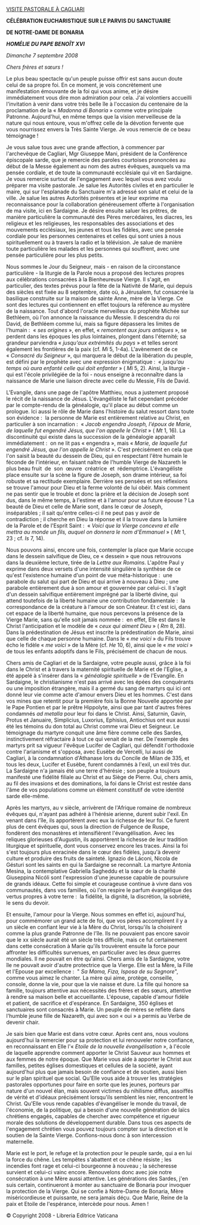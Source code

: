 [VISITE PASTORALE À CAGLIARI](/content/benedict-xvi/fr/travels/2008/index_cagliari.html)

**CÉLÉBRATION EUCHARISTIQUE SUR LE PARVIS DU SANCTUAIRE**

**DE NOTRE-DAME DE BONARIA**

***HOMÉLIE DU PAPE BENOÎT XVI***

*Dimanche 7 septembre 2008*

*Chers frères et sœurs !*

Le plus beau spectacle qu'un peuple puisse offrir est sans aucun doute celui de sa propre foi. En ce moment, je vois concrètement une manifestation émouvante de la foi qui vous anime, et je désire immédiatement vous dire mon admiration pour cela. J'ai volontiers accueilli l'invitation à venir dans votre très belle île à l'occasion du centenaire de la proclamation de la « *Madonna di Bonaria* » comme votre principale Patronne. Aujourd'hui, en même temps que la vision merveilleuse de la nature qui nous entoure, vous m'offrez celle de la dévotion fervente que vous nourrissez envers la Très Sainte Vierge. Je vous remercie de ce beau témoignage !

Je vous salue tous avec une grande affection, à commencer par l'archevêque de Cagliari, Mgr Giuseppe Mani, président de la Conférence épiscopale sarde, que je remercie des paroles courtoises prononcées au début de la Messe également au nom des autres évêques, auxquels va ma pensée cordiale, et de toute la communauté ecclésiale qui vit en Sardaigne. Je vous remercie surtout de l'engagement avec lequel vous avez voulu préparer ma visite pastorale. Je salue les Autorités civiles et en particulier le maire, qui sur l'esplanade du Sanctuaire m'a adressé son salut et celui de la ville. Je salue les autres Autorités présentes et je leur exprime ma reconnaissance pour la collaboration généreusement offerte à l'organisation de ma visite, ici en Sardaigne. Je désire ensuite saluer les prêtres, de manière particulière la communauté des Pères mercédaires, les diacres, les religieux et les religieuses, les responsables des associations et des mouvements ecclésiaux, les jeunes et tous les fidèles, avec une pensée cordiale pour les personnes centenaires et celles qui sont unies à nous spirituellement ou à travers la radio et la télévision. Je salue de manière toute particulière les malades et les personnes qui souffrent, avec une pensée particulière pour les plus petits.

Nous sommes le Jour du Seigneur, mais - en raison de la circonstance particulière - la liturgie de la Parole nous a proposé des lectures propres aux célébrations consacrées à la Bienheureuse Vierge. Il s'agit, en particulier, des textes prévus pour la fête de la Nativité de Marie, qui depuis des siècles est fixée au 8 septembre, date où, à Jérusalem, fut consacrée la basilique construite sur la maison de sainte Anne, mère de la Vierge. Ce sont des lectures qui contiennent en effet toujours la référence au mystère de la naissance. Tout d'abord l'oracle merveilleux du prophète Michée sur Bethléem, où l'on annonce la naissance du Messie. Il descendra du roi David, de Bethléem comme lui, mais sa figure dépassera les limites de l'humain :  « *ses origines* », en effet, « *remontent aux jours antiques* », se perdent dans les époques les plus lointaines, plongent dans l'éternité; sa grandeur parviendra « *jusqu'aux extrémités du pays* » et telles seront également les frontières de la paix (cf. *Mi* 5, 1-4a). L'avènement de ce « *Consacré du Seigneur* », qui marquera le début de la libération du peuple, est défini par le prophète avec une expression énigmatique :  « *jusqu'au temps où aura enfanté celle qui doit enfanter* » ( *Mi* 5, 2). Ainsi, la liturgie - qui est l'école privilégiée de la foi - nous enseigne à reconnaître dans la naissance de Marie une liaison directe avec celle du Messie, Fils de David.

L'Evangile, dans une page de l'apôtre Matthieu, nous a justement proposé le récit de la naissance de Jésus. L'évangéliste le fait cependant précéder par le compte-rendu de la généalogie, qu'il place au début comme un prologue. Ici aussi le rôle de Marie dans l'histoire du salut ressort dans toute son évidence :  la personne de Marie est entièrement relative au Christ, en particulier à son incarnation :  « *Jacob engendra Joseph, l'époux de Marie, de laquelle fut engendré Jésus, que l'on appelle le Christ* » ( *Mt* 1, 16). La discontinuité qui existe dans la succession de la généalogie apparaît immédiatement :  on ne lit pas « engendra », mais « *Marie, de laquelle fut engendré Jésus, que l'on appelle le Christ* ». C'est précisément en cela que l'on saisit la beauté du dessein de Dieu, qui en respectant l'être humain le féconde de l'intérieur, en faisant naître de l'humble Vierge de Nazareth le plus beau fruit  de  son  œuvre  créatrice  et  rédemptrice. L'évangéliste place ensuite sur la scène la figure de Joseph, son drame intérieur, sa foi robuste et sa rectitude exemplaire. Derrière ses pensées et ses réflexions se trouve l'amour pour Dieu et la ferme volonté de lui obéir. Mais comment ne pas sentir que le trouble et donc la prière et la décision de Joseph sont dus, dans le même temps, à l'estime et à l'amour pour sa future épouse ? La beauté de Dieu et celle de Marie sont, dans le cœur de Joseph, inséparables ; il sait qu'entre celles-ci il ne peut pas y avoir de contradiction ; il cherche en Dieu la réponse et il la trouve dans la lumière de la Parole et de l'Esprit Saint :  « *Voici que la Vierge concevra et elle mettra au monde un fils, auquel on donnera le nom d'Emmanuel* » ( *Mt* 1, 23 ; cf. *Is* 7, 14).

Nous pouvons ainsi, encore une fois, contempler la place que Marie occupe dans le dessein salvifique de Dieu, ce « dessein » que nous retrouvons dans la deuxième lecture, tirée de la *Lettre aux Romains*. L'apôtre Paul y exprime dans deux versets d'une intensité singulière la synthèse de ce qu'est l'existence humaine d'un point de vue méta-historique :  une parabole du salut qui part de Dieu et qui arrive à nouveau à Dieu ; une parabole entièrement due à son amour et gouvernée par celui-ci. Il s'agit d'un dessein salvifique entièrement imprégné par la liberté divine, qui attend toutefois de la liberté humaine une contribution fondamentale :  la correspondance de la créature à l'amour de son Créateur. Et c'est ici, dans cet espace de la liberté humaine, que nous percevons la présence de la Vierge Marie, sans qu'elle soit jamais nommée :  en effet, Elle est dans le Christ l'anticipation et le modèle de « *ceux qui aiment Dieu* » ( *Rm* 8, 28). Dans la prédestination de Jésus est inscrite la prédestination de Marie, ainsi que celle de chaque personne humaine. Dans le « *me voici* » du Fils trouve écho le fidèle « *me voici* » de la Mère (cf. *He* 10, 6), ainsi que le « *me voici* » de tous les enfants adoptifs dans le Fils, précisément de chacun de nous.

Chers amis de Cagliari et de la Sardaigne, votre peuple aussi, grâce à la foi dans le Christ et à travers la maternité spirituelle de Marie et de l'Eglise, a été appelé à s'insérer dans la « *généalogie spirituelle* » de l'Evangile. En Sardaigne, le christianisme n'est pas arrivé avec les épées des conquérants ou une imposition étrangère, mais il a germé du sang de martyrs qui ici ont donné leur vie comme acte d'amour envers Dieu et les hommes. C'est dans vos mines que retentit pour la première fois la Bonne Nouvelle apportée par le Pape Pontien et par le prêtre Hippolyte, ainsi que par tant d'autres frères condamnés *ad metalla* pour leur foi dans le Christ. Ainsi, Saturnin, Gavin, Protus et Januaire, Simplicius, Luxorius, Ephisius, Antiochius ont eux aussi été les témoins du don total au Christ comme vrai Dieu et Seigneur. Le témoignage du martyre conquit une âme fière comme celle des Sardes, instinctivement réfractaire à tout ce qui venait de la mer. De l'exemple des martyrs prit sa vigueur l'évêque Lucifer de Cagliari, qui défendit l'orthodoxie contre l'arianisme et s'opposa, avec Eusèbe de Vercelli, lui aussi de Cagliari, à la condamnation d'Athanase lors du Concile de Milan de 335, et tous les deux, Lucifer et Eusèbe, furent condamnés à l'exil, un exil très dur. La Sardaigne n'a jamais été une terre d'hérésie ; son peuple a toujours manifesté une fidélité filiale au Christ et au Siège de Pierre. Oui, chers amis, au fil des invasions et des dominations, la foi dans le Christ est restée dans l'âme de vos populations comme un élément constitutif de votre identité sarde elle-même.

Après les martyrs, au v siècle, arrivèrent de l'Afrique romaine de nombreux évêques qui, n'ayant pas adhéré à l'hérésie arienne, durent subir l'exil. En venant dans l'île, ils apportèrent avec eux la richesse de leur foi. Ce furent plus de cent évêques qui, sous la direction de Fulgence de Ruspe, fondèrent des monastères et intensifièrent l'évangélisation. Avec les reliques glorieuses d'Augustin, ils apportèrent la richesse de leur tradition liturgique et spirituelle, dont vous conservez encore les traces. Ainsi la foi s'est toujours plus enracinée dans le cœur des fidèles, jusqu'à devenir culture et produire des fruits de sainteté. Ignazio de Láconi, Nicola de Gésturi sont les saints en qui la Sardaigne se reconnaît. La martyre Antonia Mesina, la contemplative Gabriella Sagheddu et la sœur de la charité Giuseppina Nicóli sont l'expression d'une jeunesse capable de poursuivre de grands idéaux. Cette foi simple et courageuse continue à vivre dans vos communautés, dans vos familles, où l'on respire le parfum évangélique des vertus propres à votre terre :  la fidélité, la dignité, la discrétion, la sobriété, le sens du devoir.

Et ensuite, l'amour pour la Vierge. Nous sommes en effet ici, aujourd'hui, pour commémorer un grand acte de foi, que vos pères accomplirent il y a un siècle en confiant leur vie à la Mère du Christ, lorsqu'ils la choisirent comme la plus grande Patronne de l'île. Ils ne pouvaient pas encore savoir que le xx siècle aurait été un siècle très difficile, mais ce fut certainement dans cette consécration à Marie qu'ils trouvèrent ensuite la force pour affronter les difficultés survenues, en particulier avec les deux guerres mondiales. Il ne pouvait en être qu'ainsi. Chers amis de la Sardaigne, votre île ne pouvait avoir d'autre protectrice que la Vierge. Elle est la Mère, la Fille et l'Epouse par excellence :  " *Sa Mama, Fiza, Isposa de su Segnore*", comme vous aimez le chanter. La mère qui aime, protège, conseille, console, donne la vie, pour que la vie naisse et dure. La fille qui honore sa famille, toujours attentive aux nécessités des frères et des sœurs, attentive à rendre sa maison belle et accueillante. L'épouse, capable d'amour fidèle et patient, de sacrifice et d'espérance. En Sardaigne, 350 églises et sanctuaires sont consacrés à Marie. Un peuple de mères se reflète dans l'humble jeune fille de Nazareth, qui avec son « oui » a permis au Verbe de devenir chair.

Je sais bien que Marie est dans votre cœur. Après cent ans, nous voulons aujourd'hui la remercier pour sa protection et lui renouveler notre confiance, en reconnaissant en Elle l'« *Etoile de la nouvelle évangélisation* », à l'école de laquelle apprendre comment apporter le Christ Sauveur aux hommes et aux femmes de notre époque. Que Marie vous aide à apporter le Christ aux familles, petites églises domestiques et cellules de la société, ayant aujourd'hui plus que jamais besoin de confiance et de soutien, aussi bien sur le plan spirituel que social. Qu'Elle vous aide à trouver les stratégies pastorales opportunes pour faire en sorte que les jeunes, porteurs par nature d'un nouvel élan, mais souvent victimes du nihilisme diffus, assoiffés de vérité et d'idéaux précisément lorsqu'ils semblent les nier, rencontrent le Christ. Qu'Elle vous rende capables d'évangéliser le monde du travail, de l'économie, de la politique, qui a besoin d'une nouvelle génération de laïcs chrétiens engagés, capables de chercher avec compétence et rigueur morale des solutions de développement durable. Dans tous ces aspects de l'engagement chrétien vous pouvez toujours compter sur la direction et le soutien de la Sainte Vierge. Confions-nous donc à son intercession maternelle.

Marie est le port, le refuge et la protection pour le peuple sarde, qui a en lui la force du chêne. Les tempêtes s'abattent et ce chêne résiste ; les incendies font rage et celui-ci bourgeonne à nouveau ; la sécheresse survient et celui-ci vainc encore. Renouvelons donc avec joie notre consécration à une Mère aussi attentive. Les générations des Sardes, j'en suis certain, continueront à monter au sanctuaire de Bonaria pour invoquer la protection de la Vierge. Qui se confie à Notre-Dame de Bonaria, Mère miséricordieuse et puissante, ne sera jamais déçu. Que Marie, Reine de la paix et Etoile de l'espérance, intercède pour nous. Amen !

© Copyright 2008 - Libreria Editrice Vaticana